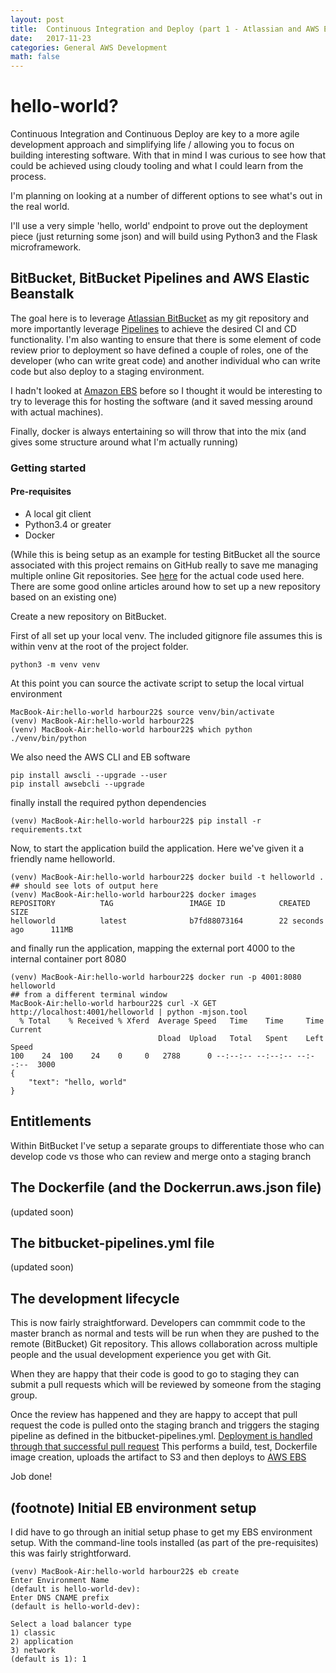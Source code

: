 ```yaml
---
layout: post
title:  Continuous Integration and Deploy (part 1 - Atlassian and AWS EBS)
date:   2017-11-23
categories: General AWS Development
math: false
---
```


# hello-world?

Continuous Integration and Continuous Deploy are key to a more agile development approach and simplifying life / allowing you to focus on building interesting software.  With that in mind I was curious to see how that could be achieved using cloudy tooling and what I could learn from the process.

I'm planning on looking at a number of different options to see what's out in the real world.

I'll use a very simple 'hello, world' endpoint to prove out the deployment piece (just returning some json) and will build using Python3 and the Flask microframework.

<!--more-->

## BitBucket, BitBucket Pipelines and AWS Elastic Beanstalk

The goal here is to leverage [Atlassian BitBucket](https://www.atlassian.com/software/bitbucket) as my git repository and more importantly leverage [Pipelines](https://www.atlassian.com/software/bitbucket/features/pipelines) to achieve the desired CI and CD functionality.  I'm also wanting to ensure that there is some element of code review prior to deployment so have defined a couple of roles, one of the developer (who can write great code) and another individual who can write code but also deploy to a staging environment.

I hadn't looked at [Amazon EBS](https://aws.amazon.com/elasticbeanstalk/) before so I thought it would be interesting to try to leverage this for hosting the software (and it saved messing around with actual machines).

Finally, docker is always entertaining so will throw that into the mix (and gives some structure around what I'm actually running)

### Getting started

#### Pre-requisites

* A local git client
* Python3.4 or greater
* Docker

(While this is being setup as an example for testing BitBucket all the source associated with this project remains on GitHub really to save me managing multiple online Git repositories.  See [here](https://github.com/harbour22/hello-world-svc) for the actual code used here.  There are some good online articles around how to set up a new repository based on an existing one)

Create a new repository on BitBucket.

First of all set up your local venv.  The included gitignore file assumes this is within venv at the root of the project folder.
```
python3 -m venv venv
```
At this point you can source the activate script to setup the local virtual environment
```
MacBook-Air:hello-world harbour22$ source venv/bin/activate
(venv) MacBook-Air:hello-world harbour22$
(venv) MacBook-Air:hello-world harbour22$ which python
./venv/bin/python
```
We also need the AWS CLI and EB software
```
pip install awscli --upgrade --user
pip install awsebcli --upgrade

```
finally install the required python dependencies
```
(venv) MacBook-Air:hello-world harbour22$ pip install -r requirements.txt
```

Now, to start the application build the application.  Here we've given it a friendly name helloworld.

```
(venv) MacBook-Air:hello-world harbour22$ docker build -t helloworld .
## should see lots of output here
(venv) MacBook-Air:hello-world harbour22$ docker images
REPOSITORY          TAG                 IMAGE ID            CREATED             SIZE
helloworld          latest              b7fd88073164        22 seconds ago      111MB
```
and finally run the application, mapping the external port 4000 to the internal container port 8080
```
(venv) MacBook-Air:hello-world harbour22$ docker run -p 4001:8080 helloworld
## from a different terminal window
MacBook-Air:hello-world harbour22$ curl -X GET http://localhost:4001/helloworld | python -mjson.tool
  % Total    % Received % Xferd  Average Speed   Time    Time     Time  Current
                                 Dload  Upload   Total   Spent    Left  Speed
100    24  100    24    0     0   2788      0 --:--:-- --:--:-- --:--:--  3000
{
    "text": "hello, world"
}

```

## Entitlements

Within BitBucket I've setup a separate groups to differentiate those who can develop code vs those who can review and merge onto a staging branch

## The Dockerfile (and the Dockerrun.aws.json file)
(updated soon)

## The bitbucket-pipelines.yml file
(updated soon)

## The development lifecycle

This is now fairly straightforward.  Developers can commmit code to the master branch as normal and tests will be run when they are pushed to the remote (BitBucket) Git repository. This allows collaboration across multiple people and the usual development experience you get with Git.

When they are happy that their code is good to go to staging they can submit a pull requests which will be reviewed by someone from the staging group.  

Once the review has happened and they are happy to accept that pull request the code is pulled onto the staging branch and triggers the staging pipeline as defined in the bitbucket-pipelines.yml.  [Deployment is handled through that successful pull request](https://confluence.atlassian.com/bitbucket/deploy-with-pull-requests-856832274.html) This performs a build, test, Dockerfile image creation, uploads the artifact to S3 and then deploys to [AWS EBS](http://docs.aws.amazon.com/elasticbeanstalk/latest/dg/eb-cli3-configuration.html)

Job done!

## (footnote) Initial EB environment setup

I did have to go through an initial setup phase to get my EBS environment setup.  With the command-line tools installed (as part of the pre-requisites) this was fairly strightforward.

```
(venv) MacBook-Air:hello-world harbour22$ eb create
Enter Environment Name
(default is hello-world-dev):
Enter DNS CNAME prefix
(default is hello-world-dev):

Select a load balancer type
1) classic
2) application
3) network
(default is 1): 1
```
